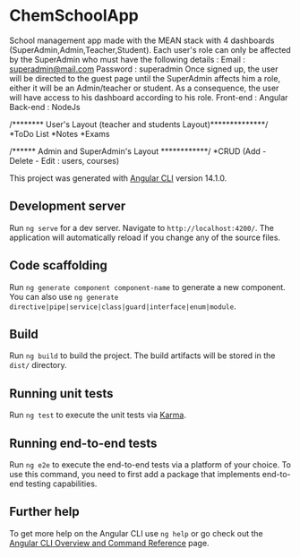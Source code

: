 # ChemSchoolApp
School management app made with the MEAN stack with 4 dashboards (SuperAdmin,Admin,Teacher,Student).
Each user's role can only be affected by the SuperAdmin who must have the following details : 
Email : superadmin@mail.com
Password : superadmin
Once signed up, the user will be directed to the guest page until the SuperAdmin affects him a role, either it will be an Admin/teacher or student. As a consequence, the user will have access to his dashboard according to his role.
Front-end : Angular
Back-end : NodeJs

/******** User's Layout (teacher and students Layout)**************/
    *ToDo List
    *Notes
    *Exams
    
/****** Admin and SuperAdmin's Layout ************/
  *CRUD (Add - Delete - Edit : users, courses)

This project was generated with [Angular CLI](https://github.com/angular/angular-cli) version 14.1.0.

## Development server

Run `ng serve` for a dev server. Navigate to `http://localhost:4200/`. The application will automatically reload if you change any of the source files.

## Code scaffolding

Run `ng generate component component-name` to generate a new component. You can also use `ng generate directive|pipe|service|class|guard|interface|enum|module`.

## Build

Run `ng build` to build the project. The build artifacts will be stored in the `dist/` directory.

## Running unit tests

Run `ng test` to execute the unit tests via [Karma](https://karma-runner.github.io).

## Running end-to-end tests

Run `ng e2e` to execute the end-to-end tests via a platform of your choice. To use this command, you need to first add a package that implements end-to-end testing capabilities.

## Further help

To get more help on the Angular CLI use `ng help` or go check out the [Angular CLI Overview and Command Reference](https://angular.io/cli) page.
